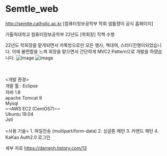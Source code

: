 # Semtle_web
http://semtle.catholic.ac.kr [컴퓨터정보공학부 학회 셈틀쟁이 공식 홈페이지]

가톨릭대학교 컴퓨터정보공학부 22년도 [학회장] 직책 수행

22년도 학회장을 맡게되면서 카톡방으로만 모든 행사, 책대여, 스터디진행이되었습니다.
이에 불편함을 느껴 회장을 맡으면서 간단하게 MVC2 Pattern으로 개발을 하였습니다. 
![image](https://user-images.githubusercontent.com/74559561/227782866-1e7228ce-3883-478c-8128-7cac3d90c117.png)
![image](https://user-images.githubusercontent.com/74559561/227782908-ff8755b8-04d7-4e4f-92c5-a7b89c068335.png)


<br/>
<br/>
<개발 환경><br/>
개발 툴 : Eclipse<br/>
자바 1.8<br/>
apache Tomcat 9<br/>
Mysql<br/>
~~AWS EC2 (CentOS7)~~<br/>
Ubuntu 18.04<br/>
Jstl
<br/><br/>
<사용 기술>
1. 파일전송 (multipart/form-data)
2. 싱글톤 패턴
3. 커맨드 패턴
4. KaKao Auth2.0 로그인

세부 자료
https://darrenh.tistory.com/13
